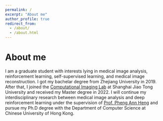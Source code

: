 ```yaml
---
permalink: /
excerpt: "About me"
author_profile: true
redirect_from: 
  - /about/
  - /about.html
---
```


About me
======
I am a graduate student with interests lying in medical image analysis, reinforcement learning, self-supervised learning, and medical image reconstruction. I got my bachelar degree from Zhejiang University in 2019. After that, I joined the [Computational Imaging Lab](https://www.ji.sjtu.edu.cn/research/laboratories/laboratory-detail/523/) at Shanghai Jiao Tong University and received my Master degree in 2022. I will continue my interdisciplinary research between medical image analysis and deep reinforcement learning under the supervision of [Prof. Pheng Ann Heng](http://www.cse.cuhk.edu.hk/~pheng/)  and pursue my Ph.D degree with the Department of Computer Science at Chinese University of Hong Kong.

